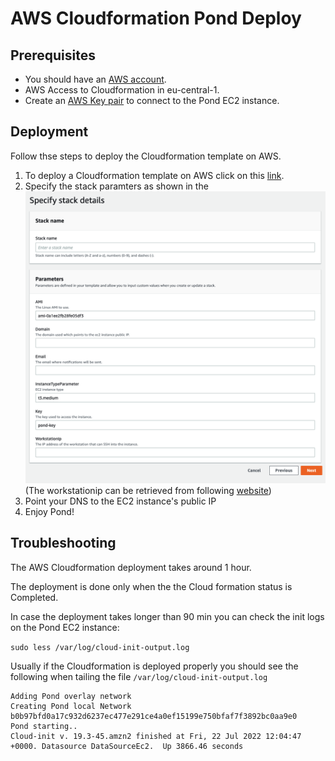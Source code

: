 # AWS Cloudformation Pond Deploy

## Prerequisites

- You should have an [AWS account](https://aws.amazon.com/resources/create-account/).
- AWS Access to Cloudformation in eu-central-1.
- Create an [AWS Key pair](https://docs.aws.amazon.com/ground-station/latest/ug/create-ec2-ssh-key-pair.html) to connect to the Pond EC2 instance.

## Deployment

Follow thse steps to deploy the Cloudformation template on AWS.
1. To deploy a Cloudformation template on AWS click on this [link](https://shorturl.at/bnoRS).
2. Specify the stack paramters as shown in the ![picture](cf-stack-variables.png)(The workstationip can be retrieved from following [website](https://www.whatismyip.com/))
3. Point your DNS to the EC2 instance's public IP
4. Enjoy Pond!

## Troubleshooting

The AWS Cloudformation deployment takes around 1 hour.

The deployment is done only when the the Cloud formation status is Completed.

In case the deployment takes longer than 90 min you can check the init logs on the Pond EC2 instance:

```sudo less /var/log/cloud-init-output.log```

Usually if the Cloudformation is deployed properly you should see the following when tailing the file ```/var/log/cloud-init-output.log```

```
Adding Pond overlay network
Creating Pond local Network
b0b97bfd0a17c932d6237ec477e291ce4a0ef15199e750bfaf7f3892bc0aa9e0
Pond starting..
Cloud-init v. 19.3-45.amzn2 finished at Fri, 22 Jul 2022 12:04:47 +0000. Datasource DataSourceEc2.  Up 3866.46 seconds
```
